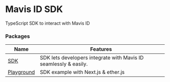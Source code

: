 # Mavis ID SDK

TypeScript SDK to interact with Mavis ID

### Packages

| Name                                                                            | Features                                                         |
| ------------------------------------------------------------------------------- | ---------------------------------------------------------------- |
| [SDK](https://github.com/skymavis/mavis-id-js/tree/main/packages/mavis-id-sdk)  | SDK lets developers integrate with Mavis ID seamlessly & easily. |
| [Playground](https://github.com/skymavis/mavis-id-js/tree/main/apps/playground) | SDK example with Next.js & ether.js                              |
